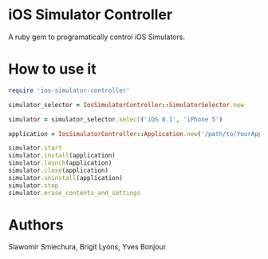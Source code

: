 # iOS Simulator Controller
A ruby gem to programatically control iOS Simulators.

# How to use it
```ruby
require 'ios-simulator-controller'

simulator_selector = IosSimulatorController::SimulatorSelector.new

simulator = simulator_selector.select('iOS 8.1', 'iPhone 5')

application = IosSimulatorController::Application.new('/path/to/YourApplication.appgit')

simulator.start
simulator.install(application)
simulator.launch(application)
simulator.close(application)
simulator.uninstall(application)
simulator.stop
simulator.erase_contents_and_settings
```

# Authors
Slawomir Smiechura, Brigit Lyons, Yves Bonjour
